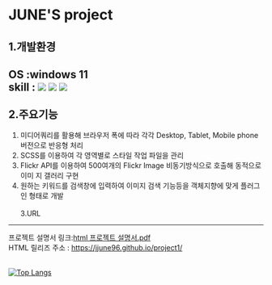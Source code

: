 # JUNE'S project


1.개발환경
-------------------------------------
OS :windows 11<br/>
skill : 
  <img src="https://img.shields.io/badge/Html-EF2D5E?style=flat&logo=html&logoColor=white"/>
  <img src="https://img.shields.io/badge/Css-A9225C?style=flat&logo=css&logoColor=white"/>
  <img src="https://img.shields.io/badge/Javascript-FF9E0F?style=flat&logo=javascript&logoColor=white"/><br/><br/>
2.주요기능
-------------------------------------
1. 미디어쿼리를 활용해 브라우저 폭에 따라 각각 Desktop, Tablet, Mobile phone 버전으로 반응형 처리
2. SCSS를 이용하여 각 영역별로 스타일 작업 파일을 관리
3. Flickr API를 이용하여 500여개의 Flickr Image 비동기방식으로 호출해 동적으로 이미 지 갤러리 구현
4. 원하는 키워드를 검색창에 입력하여 이미지 검색 기능등을 객체지향에 맞게 플러그인 형태로 개발
<br/><br/>
3.URL
-------------------------------------
프로젝트 설명서 링크:[html 프로젝트 설명서.pdf](https://github.com/JJUNE96/project1/files/11088909/html.pdf)<br/>
HTML 릴리즈 주소 : https://jjune96.github.io/project1/
<br/><br/>


[![Top Langs](https://github-readme-stats.vercel.app/api/top-langs/?username=anuraghazra&layout=compact)](https://github.com/anuraghazra/github-readme-stats)<br/><br/>
